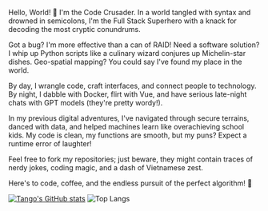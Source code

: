 Hello, World! 🚀 I'm the Code Crusader. In a world tangled with syntax and drowned in semicolons, I'm the Full Stack Superhero with a knack for decoding the most cryptic conundrums.

Got a bug? I'm more effective than a can of RAID! Need a software solution? I whip up Python scripts like a culinary wizard conjures up Michelin-star dishes. Geo-spatial mapping? You could say I've found my place in the world.

By day, I wrangle code, craft interfaces, and connect people to technology. By night, I dabble with Docker, flirt with Vue, and have serious late-night chats with GPT models (they're pretty wordy!).

In my previous digital adventures, I've navigated through secure terrains, danced with data, and helped machines learn like overachieving school kids. My code is clean, my functions are smooth, but my puns? Expect a runtime error of laughter!

Feel free to fork my repositories; just beware, they might contain traces of nerdy jokes, coding magic, and a dash of Vietnamese zest.

Here's to code, coffee, and the endless pursuit of the perfect algorithm! 🎉

[![Tango's GitHub stats](https://github-readme-stats.vercel.app/api?username=tangopapatime&theme=synthwave)](https://github.com/anuraghazra/github-readme-stats)
![Top Langs](https://github-readme-stats.vercel.app/api/top-langs/?username=anuraghazra&layout=compact&theme=synthwave)
